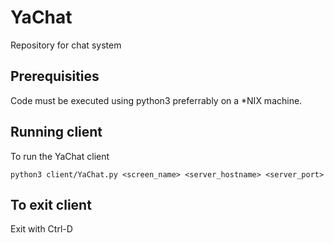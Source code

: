# YaChat
Repository for chat system

## Prerequisities
Code must be executed using python3 preferrably on a *NIX machine.

## Running client
To run the YaChat client

`python3 client/YaChat.py <screen_name> <server_hostname> <server_port>`

## To exit client
Exit with Ctrl-D